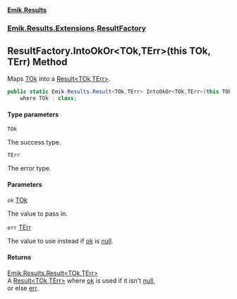 #### [Emik.Results](index.md 'index')
### [Emik.Results.Extensions](Emik.Results.Extensions.md 'Emik.Results.Extensions').[ResultFactory](ResultFactory.md 'Emik.Results.Extensions.ResultFactory')

## ResultFactory.IntoOkOr<TOk,TErr>(this TOk, TErr) Method

Maps [TOk](ResultFactory.IntoOkOr.6ltc9VFZfm0IgHAvwMcg3A.md#Emik.Results.Extensions.ResultFactory.IntoOkOr_TOk,TErr_(thisTOk,TErr).TOk 'Emik.Results.Extensions.ResultFactory.IntoOkOr<TOk,TErr>(this TOk, TErr).TOk') into a [Result&lt;TOk,TErr&gt;](Result_TOk,TErr_.md 'Emik.Results.Result<TOk,TErr>').

```csharp
public static Emik.Results.Result<TOk,TErr> IntoOkOr<TOk,TErr>(this TOk? ok, TErr err)
    where TOk : class;
```
#### Type parameters

<a name='Emik.Results.Extensions.ResultFactory.IntoOkOr_TOk,TErr_(thisTOk,TErr).TOk'></a>

`TOk`

The success type.

<a name='Emik.Results.Extensions.ResultFactory.IntoOkOr_TOk,TErr_(thisTOk,TErr).TErr'></a>

`TErr`

The error type.
#### Parameters

<a name='Emik.Results.Extensions.ResultFactory.IntoOkOr_TOk,TErr_(thisTOk,TErr).ok'></a>

`ok` [TOk](ResultFactory.IntoOkOr.6ltc9VFZfm0IgHAvwMcg3A.md#Emik.Results.Extensions.ResultFactory.IntoOkOr_TOk,TErr_(thisTOk,TErr).TOk 'Emik.Results.Extensions.ResultFactory.IntoOkOr<TOk,TErr>(this TOk, TErr).TOk')

The value to pass in.

<a name='Emik.Results.Extensions.ResultFactory.IntoOkOr_TOk,TErr_(thisTOk,TErr).err'></a>

`err` [TErr](ResultFactory.IntoOkOr.6ltc9VFZfm0IgHAvwMcg3A.md#Emik.Results.Extensions.ResultFactory.IntoOkOr_TOk,TErr_(thisTOk,TErr).TErr 'Emik.Results.Extensions.ResultFactory.IntoOkOr<TOk,TErr>(this TOk, TErr).TErr')

The value to use instead if [ok](ResultFactory.IntoOkOr.6ltc9VFZfm0IgHAvwMcg3A.md#Emik.Results.Extensions.ResultFactory.IntoOkOr_TOk,TErr_(thisTOk,TErr).ok 'Emik.Results.Extensions.ResultFactory.IntoOkOr<TOk,TErr>(this TOk, TErr).ok') is [null](https://docs.microsoft.com/en-us/dotnet/csharp/language-reference/keywords/null 'https://docs.microsoft.com/en-us/dotnet/csharp/language-reference/keywords/null').

#### Returns
[Emik.Results.Result&lt;](Result_TOk,TErr_.md 'Emik.Results.Result<TOk,TErr>')[TOk](ResultFactory.IntoOkOr.6ltc9VFZfm0IgHAvwMcg3A.md#Emik.Results.Extensions.ResultFactory.IntoOkOr_TOk,TErr_(thisTOk,TErr).TOk 'Emik.Results.Extensions.ResultFactory.IntoOkOr<TOk,TErr>(this TOk, TErr).TOk')[,](Result_TOk,TErr_.md 'Emik.Results.Result<TOk,TErr>')[TErr](ResultFactory.IntoOkOr.6ltc9VFZfm0IgHAvwMcg3A.md#Emik.Results.Extensions.ResultFactory.IntoOkOr_TOk,TErr_(thisTOk,TErr).TErr 'Emik.Results.Extensions.ResultFactory.IntoOkOr<TOk,TErr>(this TOk, TErr).TErr')[&gt;](Result_TOk,TErr_.md 'Emik.Results.Result<TOk,TErr>')  
A [Result&lt;TOk,TErr&gt;](Result_TOk,TErr_.md 'Emik.Results.Result<TOk,TErr>') where [ok](ResultFactory.IntoOkOr.6ltc9VFZfm0IgHAvwMcg3A.md#Emik.Results.Extensions.ResultFactory.IntoOkOr_TOk,TErr_(thisTOk,TErr).ok 'Emik.Results.Extensions.ResultFactory.IntoOkOr<TOk,TErr>(this TOk, TErr).ok') is used if it isn't [null](https://docs.microsoft.com/en-us/dotnet/csharp/language-reference/keywords/null 'https://docs.microsoft.com/en-us/dotnet/csharp/language-reference/keywords/null'),  
or else [err](ResultFactory.IntoOkOr.6ltc9VFZfm0IgHAvwMcg3A.md#Emik.Results.Extensions.ResultFactory.IntoOkOr_TOk,TErr_(thisTOk,TErr).err 'Emik.Results.Extensions.ResultFactory.IntoOkOr<TOk,TErr>(this TOk, TErr).err').
